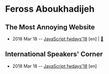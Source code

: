 # Feross Aboukhadijeh

## The Most Annoying Website
- 2018 Mar 18 -- [JavaScript fwdays&#39;18](https://youtu.be/EkpS1eWb2BA) [en] | [:notebook:](https://www.slideshare.net/fwdays/feross-aboukhadijeh-the-most-annoying-website-aka-the-power-of-the-web-platform-91926338)  
## International Speakers&#39; Corner
- 2018 Mar 18 -- [JavaScript fwdays&#39;18](https://youtu.be/0WMLFRz6veY) [en]   
